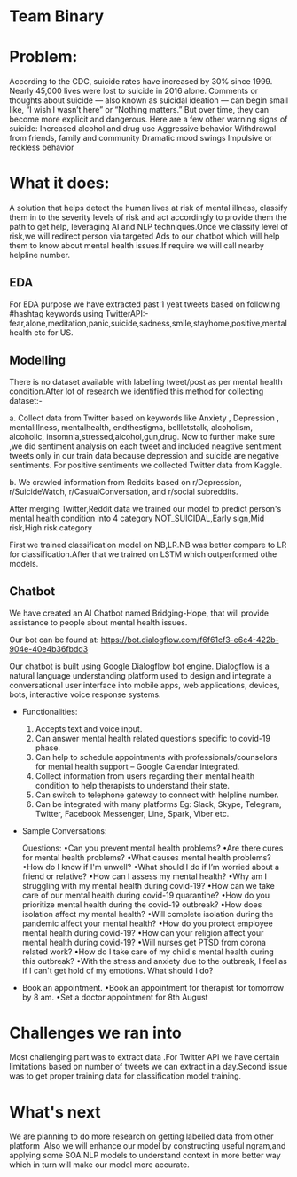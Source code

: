 
# Team Binary

# Problem:

According to the CDC, suicide rates have increased by 30% since 1999. Nearly 45,000 lives were lost to suicide in 2016 alone. Comments or thoughts about suicide — also known as suicidal ideation — can begin small like, “I wish I wasn’t here” or “Nothing matters.” But over time, they can become more explicit and dangerous.
Here are a few other warning signs of suicide:
Increased alcohol and drug use
Aggressive behavior
Withdrawal from friends, family and community
Dramatic mood swings
Impulsive or reckless behavior

# What it does:

A solution that helps detect the human lives at risk of mental illness, classify them in to the severity levels of risk and act accordingly to provide them the path to get help, leveraging AI and NLP techniques.Once we classify level of risk,we will redirect person via targeted Ads to our chatbot which will help them to know about mental health issues.If require we will call nearby helpline number.

## EDA

  For EDA purpose we have extracted past 1 yeat tweets based on following #hashtag keywords using TwitterAPI:-
  fear,alone,meditation,panic,suicide,sadness,smile,stayhome,positive,mentalhealth etc for US.

## Modelling

  There is no dataset available with labelling tweet/post as per mental health condition.After lot of research we identified this method for collecting dataset:-

  a. Collect data from Twitter based on keywords like Anxiety , Depression , mentalillness, mentalhealth, endthestigma, bellletstalk, alcoholism, alcoholic,      insomnia,stressed,alcohol,gun,drug. Now to further make sure ,we did sentiment analysis on each tweet and included neagtive sentiment tweets only in our train data because depression and suicide are negative sentiments.
For positive sentiments we collected Twitter data from Kaggle.

  b. We crawled information from Reddits based on  r/Depression, r/SuicideWatch, r/CasualConversation, and r/social subreddits.

  After merging Twitter,Reddit data we trained our model to predict person's mental health condition into 4 category
  NOT_SUICIDAL,Early sign,Mid risk,High risk category

  First we trained classification model on NB,LR.NB was better compare to LR for classification.After that we trained on LSTM which outperformed othe models.

## Chatbot

  We have created an AI Chatbot named Bridging-Hope, that will provide assistance to people about mental health issues. 

  Our bot can be found at: https://bot.dialogflow.com/f6f61cf3-e6c4-422b-904e-40e4b36fbdd3

  Our chatbot is built using Google Dialogflow bot engine.
  Dialogflow is a natural language understanding platform used to design and integrate a conversational user interface into mobile apps, web applications, devices,   bots, interactive voice response systems.

* Functionalities:
  1.    Accepts text and voice input.
  2.    Can answer mental health related questions specific to covid-19 phase.
  3.    Can help to schedule appointments with professionals/counselors for mental health support – Google Calendar integrated. 
  4.    Collect information from users regarding their mental health condition to help therapists to understand their state.
  5.    Can switch to telephone gateway to connect with helpline number. 
  6.    Can be integrated with many platforms Eg: Slack, Skype, Telegram, Twitter, Facebook Messenger, Line, Spark, Viber etc. 

* Sample Conversations:

  Questions:
  •Can you prevent mental health problems?
  •Are there cures for mental health problems?
  •What causes mental health problems?
  •How do I know if I'm unwell?
  •What should I do if I’m worried about a friend or relative?
  •How can I assess my mental health?
  •Why am I struggling with my mental health during covid-19?
  •How can we take care of our mental health during covid-19 quarantine?
  •How do you prioritize mental health during the covid-19 outbreak?
  •How does isolation affect my mental health? 
  •Will complete isolation during the pandemic affect your mental health?
  •How do you protect employee mental health during covid-19?
  •How can your religion affect your mental health during covid-19?
  •Will nurses get PTSD from corona related work?
  •How do I take care of my child's mental health during this outbreak?
  •With the stress and anxiety due to the outbreak, I feel as if I can't get hold of my emotions. What should I do?


* Book an appointment.
  •Book an appointment for therapist for tomorrow by 8 am.
  •Set a doctor appointment for 8th August

# Challenges we ran into
Most challenging part was to extract data .For Twitter API we have certain limitations based on number of tweets we can extract in a day.Second issue was to get proper training data for classification model training.

# What's next

We are planning to do more research on getting labelled data from other platform .Also we will enhance our model by constructing useful ngram,and applying some SOA NLP models to understand context in more better way which in turn will make our model more accurate.


